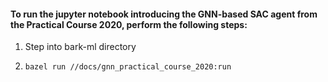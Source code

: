 #### To run the jupyter notebook introducing the GNN-based SAC agent from the Practical Course 2020, perform the following steps:

1) Step into bark-ml directory

2) ```bazel run //docs/gnn_practical_course_2020:run```
